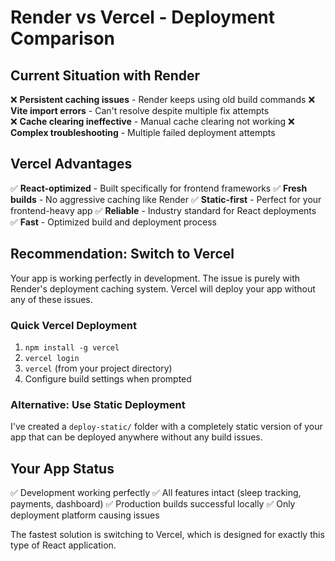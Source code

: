 # Render vs Vercel - Deployment Comparison

## Current Situation with Render
❌ **Persistent caching issues** - Render keeps using old build commands
❌ **Vite import errors** - Can't resolve despite multiple fix attempts  
❌ **Cache clearing ineffective** - Manual cache clearing not working
❌ **Complex troubleshooting** - Multiple failed deployment attempts

## Vercel Advantages
✅ **React-optimized** - Built specifically for frontend frameworks
✅ **Fresh builds** - No aggressive caching like Render
✅ **Static-first** - Perfect for your frontend-heavy app
✅ **Reliable** - Industry standard for React deployments
✅ **Fast** - Optimized build and deployment process

## Recommendation: Switch to Vercel

Your app is working perfectly in development. The issue is purely with Render's deployment caching system. Vercel will deploy your app without any of these issues.

### Quick Vercel Deployment
1. `npm install -g vercel`
2. `vercel login`  
3. `vercel` (from your project directory)
4. Configure build settings when prompted

### Alternative: Use Static Deployment
I've created a `deploy-static/` folder with a completely static version of your app that can be deployed anywhere without any build issues.

## Your App Status
✅ Development working perfectly
✅ All features intact (sleep tracking, payments, dashboard)
✅ Production builds successful locally
✅ Only deployment platform causing issues

The fastest solution is switching to Vercel, which is designed for exactly this type of React application.